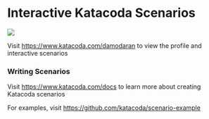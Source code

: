 # Interactive Katacoda Scenarios

[![](http://shields.katacoda.com/katacoda/damodaran/count.svg)](https://www.katacoda.com/damodaran "Get your profile on Katacoda.com")

Visit https://www.katacoda.com/damodaran to view the profile and interactive scenarios

### Writing Scenarios
Visit https://www.katacoda.com/docs to learn more about creating Katacoda scenarios

For examples, visit https://github.com/katacoda/scenario-example
